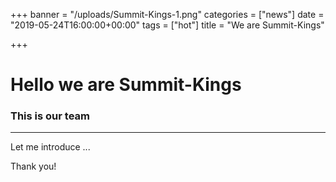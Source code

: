 +++
banner = "/uploads/Summit-Kings-1.png"
categories = ["news"]
date = "2019-05-24T16:00:00+00:00"
tags = ["hot"]
title = "We are Summit-Kings"

+++
# Hello we are Summit-Kings

### This is our team

***

Let me introduce ...

Thank you!